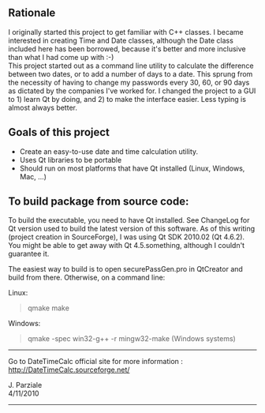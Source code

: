 
## Rationale

I originally started this project to get familiar with C++ classes. I became
interested in creating Time and Date classes, although the Date class included
here has been borrowed, because it's better and more inclusive than what I had
come up with :-)  
This project started out as a command line utility to calculate the difference
between two dates, or to add a number of days to a date.  This sprung from the
necessity of having to change my passwords every 30, 60, or 90 days as dictated
by the companies I've worked for.  I changed the project to a GUI to 1) learn Qt
by doing, and 2) to make the interface easier.  Less typing is almost always
better.


## Goals of this project

* Create an easy-to-use date and time calculation utility.
* Uses Qt libraries to be portable
* Should run on most platforms that have Qt installed (Linux, Windows, Mac, ...)


## To build package from source code:

To build the executable, you need to have Qt installed. See ChangeLog for Qt
version used to build the latest version of this software. As of this writing
(project creation in SourceForge), I was using Qt SDK 2010.02 (Qt 4.6.2).  You
might be able to get away with Qt 4.5.something, although I couldn't guarantee it.

The easiest way to build is to open securePassGen.pro in QtCreator and build
from there.  Otherwise, on a command line:

Linux:
> qmake
> make

Windows:
> qmake -spec win32-g++ -r
> mingw32-make (Windows systems)


---------------------------------------

Go to DateTimeCalc official site for more information :  
http://DateTimeCalc.sourceforge.net/  

J. Parziale  
4/11/2010

---
